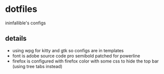 # dotfiles
ininfallible's configs
## details
- using wpg for kitty and gtk so configs are in templates
- font is adobe source code pro semibold patched for powerline
- firefox is configured with firefox color with some css to hide the top bar (using tree tabs instead)
